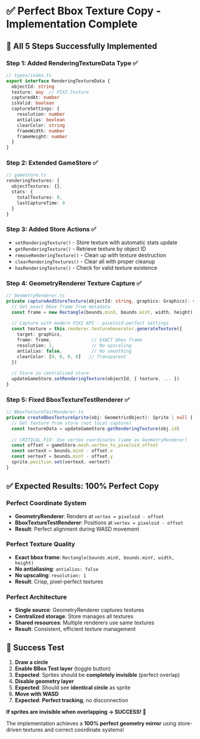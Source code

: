 # ✅ Perfect Bbox Texture Copy - Implementation Complete

## 🎯 **All 5 Steps Successfully Implemented**

### **Step 1: Added RenderingTextureData Type** ✅
```typescript
// types/index.ts
export interface RenderingTextureData {
  objectId: string
  texture: any  // PIXI.Texture
  capturedAt: number
  isValid: boolean
  captureSettings: {
    resolution: number
    antialias: boolean
    clearColor: string
    frameWidth: number
    frameHeight: number
  }
}
```

### **Step 2: Extended GameStore** ✅
```typescript
// gameStore.ts
renderingTextures: {
  objectTextures: {},
  stats: {
    totalTextures: 0,
    lastCaptureTime: 0
  }
}
```

### **Step 3: Added Store Actions** ✅
- `setRenderingTexture()` - Store texture with automatic stats update
- `getRenderingTexture()` - Retrieve texture by object ID
- `removeRenderingTexture()` - Clean up with texture destruction
- `clearRenderingTextures()` - Clear all with proper cleanup
- `hasRenderingTexture()` - Check for valid texture existence

### **Step 4: GeometryRenderer Texture Capture** ✅
```typescript
// GeometryRenderer.ts
private captureAndStoreTexture(objectId: string, graphics: Graphics): void {
  // Get exact bbox frame from metadata
  const frame = new Rectangle(bounds.minX, bounds.minY, width, height)
  
  // Capture with modern PIXI API - pixeloid-perfect settings
  const texture = this.renderer.textureGenerator.generateTexture({
    target: graphics,
    frame: frame,               // EXACT bbox frame
    resolution: 1,              // No upscaling
    antialias: false,           // No smoothing
    clearColor: [0, 0, 0, 0]   // Transparent
  })
  
  // Store in centralized store
  updateGameStore.setRenderingTexture(objectId, { texture, ... })
}
```

### **Step 5: Fixed BboxTextureTestRenderer** ✅
```typescript
// BboxTextureTestRenderer.ts
private createBboxTextureSprite(obj: GeometricObject): Sprite | null {
  // Get texture from store (not local capture)
  const textureData = updateGameStore.getRenderingTexture(obj.id)
  
  // CRITICAL FIX: Use vertex coordinates (same as GeometryRenderer)
  const offset = gameStore.mesh.vertex_to_pixeloid_offset
  const vertexX = bounds.minX - offset.x
  const vertexY = bounds.minY - offset.y
  sprite.position.set(vertexX, vertexY)
}
```

## ✅ **Expected Results: 100% Perfect Copy**

### **Perfect Coordinate System**
- **GeometryRenderer**: Renders at `vertex = pixeloid - offset`
- **BboxTextureTestRenderer**: Positions at `vertex = pixeloid - offset`
- **Result**: Perfect alignment during WASD movement

### **Perfect Texture Quality**
- **Exact bbox frame**: `Rectangle(bounds.minX, bounds.minY, width, height)`
- **No antialiasing**: `antialias: false`
- **No upscaling**: `resolution: 1`
- **Result**: Crisp, pixel-perfect textures

### **Perfect Architecture**
- **Single source**: GeometryRenderer captures textures
- **Centralized storage**: Store manages all textures
- **Shared resources**: Multiple renderers use same textures
- **Result**: Consistent, efficient texture management

## 🎯 **Success Test**

1. **Draw a circle**
2. **Enable BBox Test layer** (toggle button)
3. **Expected**: Sprites should be **completely invisible** (perfect overlap)
4. **Disable geometry layer**
5. **Expected**: Should see **identical circle** as sprite
6. **Move with WASD**
7. **Expected**: **Perfect tracking**, no disconnection

**If sprites are invisible when overlapping → SUCCESS! 🎉**

The implementation achieves a **100% perfect geometry mirror** using store-driven textures and correct coordinate systems!